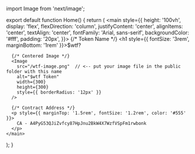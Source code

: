 import Image from 'next/image';

export default function Home() {
  return (
    <main style={{
      height: '100vh',
      display: 'flex',
      flexDirection: 'column',
      justifyContent: 'center',
      alignItems: 'center',
      textAlign: 'center',
      fontFamily: 'Arial, sans-serif',
      backgroundColor: '#fff',
      padding: '20px',
    }}>
      {/* Token Name */}
      <h1 style={{ fontSize: '3rem', marginBottom: '1rem' }}>$wtf?</h1>

      {/* Centered Image */}
      <Image
        src="/wtf-image.png"  // <-- put your image file in the public folder with this name
        alt="$wtf Token"
        width={300}
        height={300}
        style={{ borderRadius: '12px' }}
      />

      {/* Contract Address */}
      <p style={{ marginTop: '1.5rem', fontSize: '1.2rem', color: '#555' }}>
        CA - A4PyG53QJiZvfcy87HpJnu2BkW4X7WzfVSpFm1rwbonk
      </p>
    </main>
  );
}
